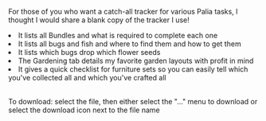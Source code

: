 For those of you who want a catch-all tracker for various Palia tasks, I thought I would share a blank copy of the tracker I use!<br>
<li>It lists all Bundles and what is required to complete each one</li>
<li>It lists all bugs and fish and where to find them and how to get them</li>
<li>It lists which bugs drop which flower seeds</li>
<li>The Gardening tab details my favorite garden layouts with profit in mind</li>
<li>It gives a quick checklist for furniture sets so you can easily tell which you've collected all and which you've crafted all</li><br>
<p>
  To download: select the file, then either select the "..." menu to download or select the download icon next to the file name
</p>
